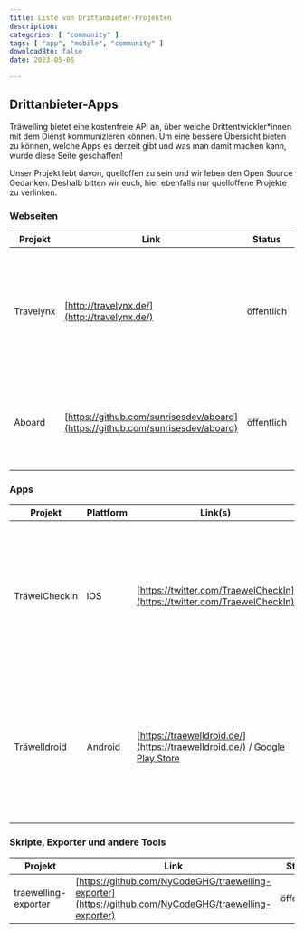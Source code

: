 ```yaml
---
title: Liste von Drittanbieter-Projekten
description:
categories: [ "community" ]
tags: [ "app", "mobile", "community" ]
downloadBtn: false
date: 2023-05-06

---
```


## Drittanbieter-Apps

Träwelling bietet eine kostenfreie API an, über welche Drittentwickler\*innen mit dem Dienst kommunizieren können.
Um eine bessere Übersicht bieten zu können, welche Apps es derzeit gibt und was man damit machen kann, wurde diese Seite
geschaffen!

Unser Projekt lebt davon, quelloffen zu sein und wir leben den Open Source Gedanken. Deshalb bitten wir euch, hier
ebenfalls nur quelloffene Projekte zu verlinken.

### Webseiten

| Projekt   | Link                                                                           | Status     | Infos                                                                                                                                                  |
|-----------|--------------------------------------------------------------------------------|------------|--------------------------------------------------------------------------------------------------------------------------------------------------------|
| Travelynx | [http://travelynx.de/](http://travelynx.de/)                                   | öffentlich | Travelynx ist ein eigener, unabhängiger Check-in Dienst für Züge im Netz der Deutschen Bahn. Er bietet eine Synchronisierung von und zu Träwelling an. |
| Aboard    | [https://github.com/sunrisesdev/aboard](https://github.com/sunrisesdev/aboard) | öffentlich | Aboard ist ein alternativer Webclient für Träwelling, welcher sich auf mobile Bedienung fokussiert.                                                    |

### Apps

| Projekt      | Plattform | Link(s)                                                                                                                                         | Status     | Infos                                                                                                                    |
|--------------|-----------|-------------------------------------------------------------------------------------------------------------------------------------------------|------------|--------------------------------------------------------------------------------------------------------------------------|
| TräwelCheckIn | iOS   | [https://twitter.com/TraewelCheckIn](https://twitter.com/TraewelCheckIn) | Private Beta | Träwel CheckIn ist eine iOS-App, welche das Einchecken und Interagieren mit Träwelling nativ unter iOS ermöglicht. |
| Träwelldroid | Android   | [https://traewelldroid.de/](https://traewelldroid.de/) / [Google Play Store](https://play.google.com/store/apps/details?id=de.hbch.traewelling) | öffentlich | Träwelldroid ist eine Android-App, welche das Einchecken und Interagieren mit Träwelling nativ unter Android ermöglicht. |

### Skripte, Exporter und andere Tools

| Projekt              | Link                                                                                                   | Status     | Infos                           |
|----------------------|--------------------------------------------------------------------------------------------------------|------------|---------------------------------|
| traewelling-exporter | [https://github.com/NyCodeGHG/traewelling-exporter](https://github.com/NyCodeGHG/traewelling-exporter) | öffentlich | Prometheus Exporter für Fahrten |
